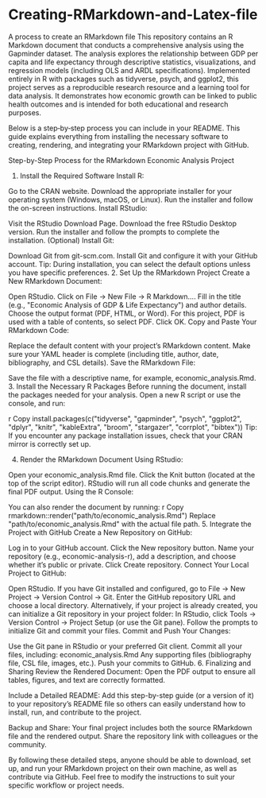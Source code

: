 # Creating-RMarkdown-and-Latex-file
A process to create an RMarkdown file
This repository contains an R Markdown document that conducts a comprehensive analysis using the Gapminder dataset. The analysis explores the relationship between GDP per capita and life expectancy through descriptive statistics, visualizations, and regression models (including OLS and ARDL specifications). Implemented entirely in R with packages such as tidyverse, psych, and ggplot2, this project serves as a reproducible research resource and a learning tool for data analysis. It demonstrates how economic growth can be linked to public health outcomes and is intended for both educational and research purposes.



Below is a step‐by‐step process you can include in your README. This guide explains everything from installing the necessary software to creating, rendering, and integrating your RMarkdown project with GitHub.

Step-by-Step Process for the RMarkdown Economic Analysis Project
1. Install the Required Software
Install R:

Go to the CRAN website.
Download the appropriate installer for your operating system (Windows, macOS, or Linux).
Run the installer and follow the on-screen instructions.
Install RStudio:

Visit the RStudio Download Page.
Download the free RStudio Desktop version.
Run the installer and follow the prompts to complete the installation.
(Optional) Install Git:

Download Git from git-scm.com.
Install Git and configure it with your GitHub account.
Tip: During installation, you can select the default options unless you have specific preferences.
2. Set Up the RMarkdown Project
Create a New RMarkdown Document:

Open RStudio.
Click on File → New File → R Markdown….
Fill in the title (e.g., "Economic Analysis of GDP & Life Expectancy") and author details.
Choose the output format (PDF, HTML, or Word). For this project, PDF is used with a table of contents, so select PDF.
Click OK.
Copy and Paste Your RMarkdown Code:

Replace the default content with your project’s RMarkdown content. Make sure your YAML header is complete (including title, author, date, bibliography, and CSL details).
Save the RMarkdown File:

Save the file with a descriptive name, for example, economic_analysis.Rmd.
3. Install the Necessary R Packages
Before running the document, install the packages needed for your analysis. Open a new R script or use the console, and run:

r
Copy
install.packages(c("tidyverse", "gapminder", "psych", "ggplot2", "dplyr", 
                   "knitr", "kableExtra", "broom", "stargazer", "corrplot", "bibtex"))
Tip: If you encounter any package installation issues, check that your CRAN mirror is correctly set up.

4. Render the RMarkdown Document
Using RStudio:

Open your economic_analysis.Rmd file.
Click the Knit button (located at the top of the script editor).
RStudio will run all code chunks and generate the final PDF output.
Using the R Console:

You can also render the document by running:
r
Copy
rmarkdown::render("path/to/economic_analysis.Rmd")
Replace "path/to/economic_analysis.Rmd" with the actual file path.
5. Integrate the Project with GitHub
Create a New Repository on GitHub:

Log in to your GitHub account.
Click the New repository button.
Name your repository (e.g., economic-analysis-r), add a description, and choose whether it’s public or private.
Click Create repository.
Connect Your Local Project to GitHub:

Open RStudio.
If you have Git installed and configured, go to File → New Project → Version Control → Git.
Enter the GitHub repository URL and choose a local directory.
Alternatively, if your project is already created, you can initialize a Git repository in your project folder:
In RStudio, click Tools → Version Control → Project Setup (or use the Git pane).
Follow the prompts to initialize Git and commit your files.
Commit and Push Your Changes:

Use the Git pane in RStudio or your preferred Git client.
Commit all your files, including:
economic_analysis.Rmd
Any supporting files (bibliography file, CSL file, images, etc.).
Push your commits to GitHub.
6. Finalizing and Sharing
Review the Rendered Document:
Open the PDF output to ensure all tables, figures, and text are correctly formatted.

Include a Detailed README:
Add this step-by-step guide (or a version of it) to your repository’s README file so others can easily understand how to install, run, and contribute to the project.

Backup and Share:
Your final project includes both the source RMarkdown file and the rendered output. Share the repository link with colleagues or the community.

By following these detailed steps, anyone should be able to download, set up, and run your RMarkdown project on their own machine, as well as contribute via GitHub. Feel free to modify the instructions to suit your specific workflow or project needs.












